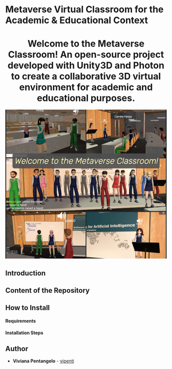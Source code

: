
# Metaverse Virtual Classroom for the Academic & Educational Context
<h1 align = "center"> Welcome to the Metaverse Classroom! An open-source project developed with Unity3D and Photon to create a collaborative 3D virtual environment for academic and educational purposes. </h1>
<p align = "center">
  <img src = "blobs/presentation_pic.jpg?raw=true" width = "800" heigth = "600">
</p>


## Introduction


## Content of the Repository


## How to Install

#### Requirements

#### Installation Steps


## Author
* **Viviana Pentangelo** - [vipenti](https://github.com/vipenti)


